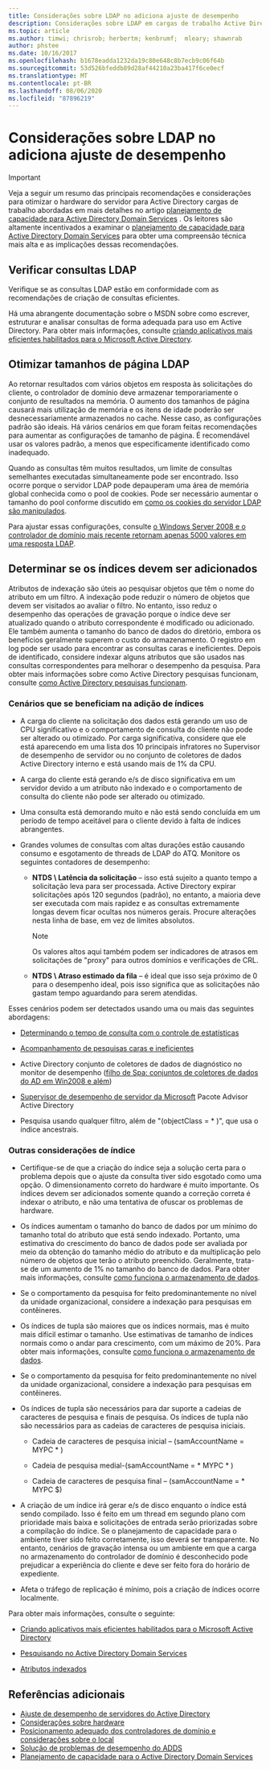 ```yaml
---
title: Considerações sobre LDAP no adiciona ajuste de desempenho
description: Considerações sobre LDAP em cargas de trabalho Active Directory
ms.topic: article
ms.author: timwi; chrisrob; herbertm; kenbrumf;  mleary; shawnrab
author: phstee
ms.date: 10/16/2017
ms.openlocfilehash: b1678eadda1232da19c80e648c8b7ecb9c06f64b
ms.sourcegitcommit: 53d526bfeddb89d28af44210a23ba417f6ce0ecf
ms.translationtype: MT
ms.contentlocale: pt-BR
ms.lasthandoff: 08/06/2020
ms.locfileid: "87896219"
---
```

# <a name="ldap-considerations-in-adds-performance-tuning"></a>Considerações sobre LDAP no adiciona ajuste de desempenho

> [!IMPORTANT]
> Veja a seguir um resumo das principais recomendações e considerações para otimizar o hardware do servidor para Active Directory cargas de trabalho abordadas em mais detalhes no artigo [planejamento de capacidade para Active Directory Domain Services](https://go.microsoft.com/fwlink/?LinkId=324566) . Os leitores são altamente incentivados a examinar o [planejamento de capacidade para Active Directory Domain Services](https://go.microsoft.com/fwlink/?LinkId=324566) para obter uma compreensão técnica mais alta e as implicações dessas recomendações.

## <a name="verify-ldap-queries"></a>Verificar consultas LDAP

Verifique se as consultas LDAP estão em conformidade com as recomendações de criação de consultas eficientes.

Há uma abrangente documentação sobre o MSDN sobre como escrever, estruturar e analisar consultas de forma adequada para uso em Active Directory. Para obter mais informações, consulte [criando aplicativos mais eficientes habilitados para o Microsoft Active Directory](https://msdn.microsoft.com/library/ms808539.aspx).

## <a name="optimize-ldap-page-sizes"></a>Otimizar tamanhos de página LDAP

Ao retornar resultados com vários objetos em resposta às solicitações do cliente, o controlador de domínio deve armazenar temporariamente o conjunto de resultados na memória. O aumento dos tamanhos de página causará mais utilização de memória e os itens de idade poderão ser desnecessariamente armazenados no cache. Nesse caso, as configurações padrão são ideais. Há vários cenários em que foram feitas recomendações para aumentar as configurações de tamanho de página. É recomendável usar os valores padrão, a menos que especificamente identificado como inadequado.

Quando as consultas têm muitos resultados, um limite de consultas semelhantes executadas simultaneamente pode ser encontrado.  Isso ocorre porque o servidor LDAP pode depauperam uma área de memória global conhecida como o pool de cookies.  Pode ser necessário aumentar o tamanho do pool conforme discutido em [como os cookies do servidor LDAP são manipulados](https://technet.microsoft.com/windows-server-docs/identity/ad-ds/manage/how-ldap-server-cookies-are-handled).

Para ajustar essas configurações, consulte [o Windows Server 2008 e o controlador de domínio mais recente retornam apenas 5000 valores em uma resposta LDAP](https://support.microsoft.com/kb/2009267).

## <a name="determine-whether-to-add-indices"></a>Determinar se os índices devem ser adicionados

Atributos de indexação são úteis ao pesquisar objetos que têm o nome do atributo em um filtro. A indexação pode reduzir o número de objetos que devem ser visitados ao avaliar o filtro. No entanto, isso reduz o desempenho das operações de gravação porque o índice deve ser atualizado quando o atributo correspondente é modificado ou adicionado. Ele também aumenta o tamanho do banco de dados do diretório, embora os benefícios geralmente superem o custo do armazenamento. O registro em log pode ser usado para encontrar as consultas caras e ineficientes. Depois de identificado, considere indexar alguns atributos que são usados nas consultas correspondentes para melhorar o desempenho da pesquisa. Para obter mais informações sobre como Active Directory pesquisas funcionam, consulte [como Active Directory pesquisas funcionam](https://technet.microsoft.com/library/cc755809.aspx).

### <a name="scenarios-that-benefit-in-adding-indices"></a>Cenários que se beneficiam na adição de índices

-   A carga do cliente na solicitação dos dados está gerando um uso de CPU significativo e o comportamento de consulta do cliente não pode ser alterado ou otimizado. Por carga significativa, considere que ele está aparecendo em uma lista dos 10 principais infratores no Supervisor de desempenho de servidor ou no conjunto de coletores de dados Active Directory interno e está usando mais de 1% da CPU.

-   A carga do cliente está gerando e/s de disco significativa em um servidor devido a um atributo não indexado e o comportamento de consulta do cliente não pode ser alterado ou otimizado.

-   Uma consulta está demorando muito e não está sendo concluída em um período de tempo aceitável para o cliente devido à falta de índices abrangentes.

- Grandes volumes de consultas com altas durações estão causando consumo e esgotamento de threads de LDAP do ATQ. Monitore os seguintes contadores de desempenho:

    - **NTDS \\ Latência da solicitação** – isso está sujeito a quanto tempo a solicitação leva para ser processada. Active Directory expirar solicitações após 120 segundos (padrão), no entanto, a maioria deve ser executada com mais rapidez e as consultas extremamente longas devem ficar ocultas nos números gerais. Procure alterações nesta linha de base, em vez de limites absolutos.

        > [!NOTE]
        > Os valores altos aqui também podem ser indicadores de atrasos em solicitações de "proxy" para outros domínios e verificações de CRL.

    - **NTDS \\ Atraso estimado da fila** – é ideal que isso seja próximo de 0 para o desempenho ideal, pois isso significa que as solicitações não gastam tempo aguardando para serem atendidas.

Esses cenários podem ser detectados usando uma ou mais das seguintes abordagens:

-   [Determinando o tempo de consulta com o controle de estatísticas](https://msdn.microsoft.com/library/ms808539.aspx)

-   [Acompanhamento de pesquisas caras e ineficientes](https://msdn.microsoft.com/library/ms808539.aspx)

-   Active Directory conjunto de coletores de dados de diagnóstico no monitor de desempenho ([filho de Spa: conjuntos de coletores de dados do AD em Win2008 e além](https://blogs.technet.com/b/askds/archive/2010/06/08/son-of-spa-ad-data-collector-sets-in-win2008-and-beyond.aspx))

-   [Supervisor de desempenho de servidor da Microsoft](../../../server-performance-advisor/microsoft-server-performance-advisor.md) Pacote Advisor Active Directory

-   Pesquisa usando qualquer filtro, além de "(objectClass = \* )", que usa o índice ancestrais.

### <a name="other-index-considerations"></a>Outras considerações de índice

-   Certifique-se de que a criação do índice seja a solução certa para o problema depois que o ajuste da consulta tiver sido esgotado como uma opção. O dimensionamento correto do hardware é muito importante. Os índices devem ser adicionados somente quando a correção correta é indexar o atributo, e não uma tentativa de ofuscar os problemas de hardware.

-   Os índices aumentam o tamanho do banco de dados por um mínimo do tamanho total do atributo que está sendo indexado. Portanto, uma estimativa do crescimento do banco de dados pode ser avaliada por meio da obtenção do tamanho médio do atributo e da multiplicação pelo número de objetos que terão o atributo preenchido. Geralmente, trata-se de um aumento de 1% no tamanho do banco de dados. Para obter mais informações, consulte [como funciona o armazenamento de dados](https://technet.microsoft.com/library/cc772829.aspx).

-   Se o comportamento da pesquisa for feito predominantemente no nível da unidade organizacional, considere a indexação para pesquisas em contêineres.

-   Os índices de tupla são maiores que os índices normais, mas é muito mais difícil estimar o tamanho. Use estimativas de tamanho de índices normais como o andar para crescimento, com um máximo de 20%. Para obter mais informações, consulte [como funciona o armazenamento de dados](https://technet.microsoft.com/library/cc772829.aspx).

-   Se o comportamento da pesquisa for feito predominantemente no nível da unidade organizacional, considere a indexação para pesquisas em contêineres.

-   Os índices de tupla são necessários para dar suporte a cadeias de caracteres de pesquisa e finais de pesquisa. Os índices de tupla não são necessários para as cadeias de caracteres de pesquisa iniciais.

    -   Cadeia de caracteres de pesquisa inicial – (samAccountName = MYPC \* )

    -   Cadeia de pesquisa medial-(samAccountName = \* MYPC \* )

    -   Cadeia de caracteres de pesquisa final – (samAccountName = \* MYPC $)

-   A criação de um índice irá gerar e/s de disco enquanto o índice está sendo compilado. Isso é feito em um thread em segundo plano com prioridade mais baixa e solicitações de entrada serão priorizadas sobre a compilação do índice. Se o planejamento de capacidade para o ambiente tiver sido feito corretamente, isso deverá ser transparente. No entanto, cenários de gravação intensa ou um ambiente em que a carga no armazenamento do controlador de domínio é desconhecido pode prejudicar a experiência do cliente e deve ser feito fora do horário de expediente.

-   Afeta o tráfego de replicação é mínimo, pois a criação de índices ocorre localmente.

Para obter mais informações, consulte o seguinte:

-   [Criando aplicativos mais eficientes habilitados para o Microsoft Active Directory](https://msdn.microsoft.com/library/ms808539.aspx)

-   [Pesquisando no Active Directory Domain Services](https://msdn.microsoft.com/library/aa746427.aspx)

-   [Atributos indexados](https://msdn.microsoft.com/library/windows/desktop/ms677112.aspx)

## <a name="additional-references"></a>Referências adicionais

- [Ajuste de desempenho de servidores do Active Directory](index.md)
- [Considerações sobre hardware](hardware-considerations.md)
- [Posicionamento adequado dos controladores de domínio e considerações sobre o local](site-definition-considerations.md)
- [Solução de problemas de desempenho do ADDS](troubleshoot.md)
- [Planejamento de capacidade para o Active Directory Domain Services](https://go.microsoft.com/fwlink/?LinkId=324566)